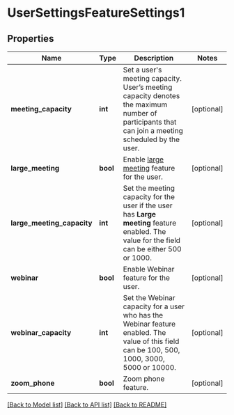 # UserSettingsFeatureSettings1

## Properties
Name | Type | Description | Notes
------------ | ------------- | ------------- | -------------
**meeting_capacity** | **int** | Set a user&#x27;s meeting capacity. User’s meeting capacity denotes the maximum number of participants that can join a meeting scheduled by the user. | [optional] 
**large_meeting** | **bool** | Enable [large meeting](https://support.zoom.us/hc/en-us/articles/201362823-What-is-a-Large-Meeting-) feature for the user. | [optional] 
**large_meeting_capacity** | **int** | Set the meeting capacity for the user if the user has **Large meeting** feature enabled. The value for the field can be either 500 or 1000. | [optional] 
**webinar** | **bool** | Enable Webinar feature for the user. | [optional] 
**webinar_capacity** | **int** | Set the Webinar capacity for a user who has the Webinar feature enabled. The value of this field can be 100, 500, 1000, 3000, 5000 or 10000. | [optional] 
**zoom_phone** | **bool** | Zoom phone feature. | [optional] 

[[Back to Model list]](../README.md#documentation-for-models) [[Back to API list]](../README.md#documentation-for-api-endpoints) [[Back to README]](../README.md)

